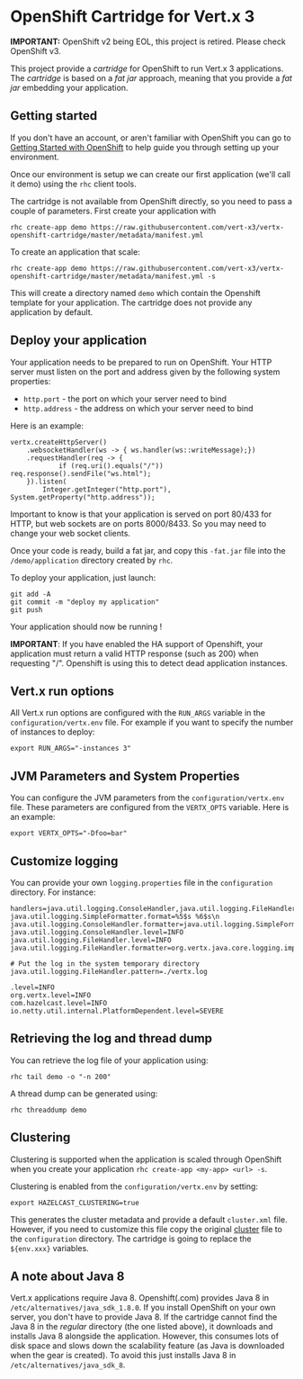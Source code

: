 # OpenShift Cartridge for Vert.x 3

**IMPORTANT:** OpenShift v2 being EOL, this project is retired. Please check OpenShift v3.

This project provide a _cartridge_ for OpenShift to run Vert.x 3 applications. The _cartridge_ is based on a _fat jar_ approach, meaning that you provide a _fat jar_ embedding your application.

## Getting started

If you don't have an account, or aren't familiar with OpenShift you can go to [Getting Started with OpenShift](https://www.openshift.com/get-started/) to help guide you through setting up your environment.

Once our environment is setup we can create our first application (we'll call it demo) using the `rhc` client tools.

The cartridge is not available from OpenShift directly, so you need to pass a couple of parameters. First create your application with

```
rhc create-app demo https://raw.githubusercontent.com/vert-x3/vertx-openshift-cartridge/master/metadata/manifest.yml
```

To create an application that scale:

```
rhc create-app demo https://raw.githubusercontent.com/vert-x3/vertx-openshift-cartridge/master/metadata/manifest.yml -s
```

This will create a directory named `demo` which contain the Openshift template for your application. The cartridge does not provide any application by default.

## Deploy your application

Your application needs to be prepared to run on OpenShift. Your HTTP server must listen on the port and address given by the following system properties:

* `http.port` - the port on which your server need to bind
* `http.address` - the address on which your server need to bind

Here is an example:

```
vertx.createHttpServer()
    .websocketHandler(ws -> { ws.handler(ws::writeMessage);})
    .requestHandler(req -> {
            if (req.uri().equals("/")) req.response().sendFile("ws.html");
    }).listen(
        Integer.getInteger("http.port"), System.getProperty("http.address"));
```

Important to know is that your application is served on port 80/433 for HTTP, but web sockets are on ports 8000/8433. So you may need to change your web socket clients.

Once your code is ready, build a fat jar, and copy this `-fat.jar` file into the `/demo/application` directory created by `rhc`.

To deploy your application, just launch:

```
git add -A
git commit -m "deploy my application"
git push
```

Your application should now be running !

**IMPORTANT**: If you have enabled the HA support of Openshift, your application must return a valid HTTP response (such as 200) when requesting "/". Openshift is using this to detect dead application instances.

## Vert.x run options

All Vert.x run options are configured with the `RUN_ARGS` variable in the `configuration/vertx.env` file. For example if you want to specify the number of instances to deploy:

```
export RUN_ARGS="-instances 3"
```

## JVM Parameters and System Properties

You can configure the JVM parameters from the `configuration/vertx.env` file. These parameters are configured from the `VERTX_OPTS` variable. Here is an example:

```
export VERTX_OPTS="-Dfoo=bar"
```

## Customize logging

You can provide your own `logging.properties` file in the `configuration` directory. For instance:

```
handlers=java.util.logging.ConsoleHandler,java.util.logging.FileHandler
java.util.logging.SimpleFormatter.format=%5$s %6$s\n
java.util.logging.ConsoleHandler.formatter=java.util.logging.SimpleFormatter
java.util.logging.ConsoleHandler.level=INFO
java.util.logging.FileHandler.level=INFO
java.util.logging.FileHandler.formatter=org.vertx.java.core.logging.impl.VertxLoggerFormatter

# Put the log in the system temporary directory
java.util.logging.FileHandler.pattern=./vertx.log

.level=INFO
org.vertx.level=INFO
com.hazelcast.level=INFO
io.netty.util.internal.PlatformDependent.level=SEVERE
```

## Retrieving the log and thread dump

You can retrieve the log file of your application using:

```
rhc tail demo -o "-n 200"
```

A thread dump can be generated using:

```
rhc threaddump demo
```

## Clustering

Clustering is supported when the application is scaled through OpenShift when you create your application `rhc create-app <my-app> <url> -s`.

Clustering is enabled from the `configuration/vertx.env` by setting:

```
export HAZELCAST_CLUSTERING=true
```

This generates the cluster metadata and provide a default `cluster.xml` file. However, if you need to customize this file copy the original [cluster](https://raw.githubusercontent.com/vert-x3/vertx-openshift-cartridge/initial-work/usr/shared/conf/cluster.xml) file to the `configuration` directory. The cartridge is going to replace the `${env.xxx}` variables.

## A note about Java 8

Vert.x applications require Java 8. Openshift(.com) provides Java 8 in ` /etc/alternatives/java_sdk_1.8.0`. If you install OpenShift on your own server, you don't have to provide Java 8. If the cartridge cannot find the Java 8 in the _regular_ directory (the one listed above), it downloads and installs Java 8 alongside the application. However, this consumes lots of disk space and slows down the scalability feature (as Java is downloaded when the gear is created). To avoid this just installs Java 8 in `/etc/alternatives/java_sdk_8`.
